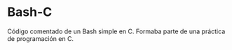 # Bash-C
Código comentado de un Bash simple en C.
Formaba parte de una práctica de programación en C.
